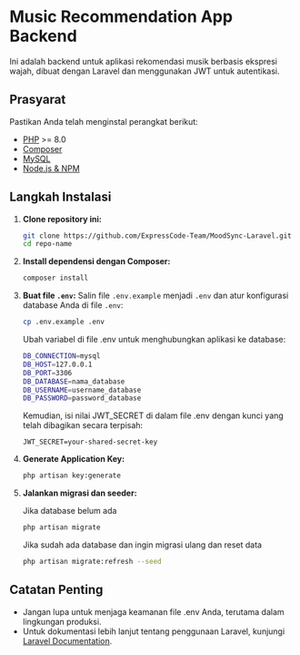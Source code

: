 # Music Recommendation App Backend

Ini adalah backend untuk aplikasi rekomendasi musik berbasis ekspresi wajah, dibuat dengan Laravel dan menggunakan JWT untuk autentikasi.

## Prasyarat

Pastikan Anda telah menginstal perangkat berikut:
- [PHP](https://www.php.net/downloads.php) >= 8.0
- [Composer](https://getcomposer.org/download/)
- [MySQL](https://dev.mysql.com/downloads/mysql/)
- [Node.js & NPM](https://nodejs.org/)

## Langkah Instalasi

1. **Clone repository ini:**
    ```bash
    git clone https://github.com/ExpressCode-Team/MoodSync-Laravel.git
    cd repo-name
    ```

2. **Install dependensi dengan Composer:**
    ```bash
    composer install
    ```

3. **Buat file `.env`:** 
    Salin file `.env.example` menjadi `.env` dan atur konfigurasi database Anda di file `.env`:
    ```bash
    cp .env.example .env
    ```
    Ubah variabel di file .env untuk menghubungkan aplikasi ke database:
    ```bash
    DB_CONNECTION=mysql
    DB_HOST=127.0.0.1
    DB_PORT=3306
    DB_DATABASE=nama_database
    DB_USERNAME=username_database
    DB_PASSWORD=password_database
    ```

    Kemudian, isi nilai JWT_SECRET di dalam file .env dengan kunci yang telah dibagikan secara terpisah:
    ```
    JWT_SECRET=your-shared-secret-key
    ```

4. **Generate Application Key:**
    ```bash
    php artisan key:generate
    ```

5. **Jalankan migrasi dan seeder:**

    Jika database belum ada
    ```bash
    php artisan migrate
    ```

    Jika sudah ada database dan ingin migrasi ulang dan reset data
    ```bash
    php artisan migrate:refresh --seed
    ```

## Catatan Penting

- Jangan lupa untuk menjaga keamanan file .env Anda, terutama dalam lingkungan produksi.
- Untuk dokumentasi lebih lanjut tentang penggunaan Laravel, kunjungi [Laravel Documentation](https://laravel.com/docs/11.x/readme).

